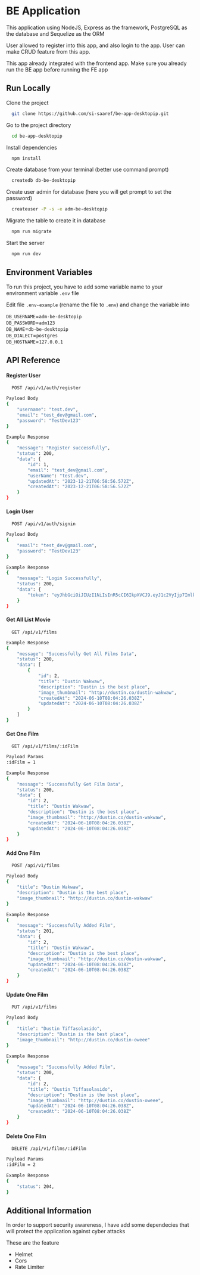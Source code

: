 # BE Application

This application using NodeJS, Express as the framework, PostgreSQL as the database and Sequelize as the ORM

User allowed to register into this app, and also login to the app.
User can make CRUD feature from this app.

This app already integrated with the frontend app. Make sure you already run the BE app before running the FE app

## Run Locally

Clone the project

```bash
  git clone https://github.com/si-saaref/be-app-desktopip.git
```

Go to the project directory

```bash
  cd be-app-desktopip
```

Install dependencies

```bash
  npm install
```

Create database from your terminal (better use command prompt)

```bash
  createdb db-be-desktopip
```

Create user admin for database (here you will get prompt to set the password)

```bash
  createuser -P -s -e adm-be-desktopip
```

Migrate the table to create it in database

```bash
  npm run migrate
```

Start the server

```bash
  npm run dev
```

## Environment Variables

To run this project, you have to add some variable name to your environment variable `.env` file

Edit file `.env-example` (rename the file to `.env`) and change the variable into

`DB_USERNAME`=`adm-be-desktopip`\
`DB_PASSWORD`=`adm123`\
`DB_NAME`=`db-be-desktopip`\
`DB_DIALECT`=`postgres`\
`DB_HOSTNAME`=`127.0.0.1`

## API Reference

#### Register User

```http
  POST /api/v1/auth/register
```

```bash
Payload Body
{
    "username": "test.dev",
    "email": "test_dev@gmail.com",
    "password": "TestDev123"
}

Example Response
{
    "message": "Register successfully",
    "status": 200,
    "data": {
        "id": 1,
        "email": "test_dev@gmail.com",
        "userName": "test.dev",
        "updatedAt": "2023-12-21T06:58:56.572Z",
        "createdAt": "2023-12-21T06:58:56.572Z"
    }
}
```

#### Login User

```http
  POST /api/v1/auth/signin
```

```bash
Payload Body
{
    "email": "test_dev@gmail.com",
    "password": "TestDev123"
}

Example Response
{
    "message": "Login Successfully",
    "status": 200,
    "data": {
        "token": "eyJhbGciOiJIUzI1NiIsInR5cCI6IkpXVCJ9.eyJ1c2VyIjp7ImlkIjozLCJlbWFpbCI6InRlc3RfZGV2QGdtYWlsLmNvbSJ9LCJpYXQiOjE3MTc5NzQ3MDAsImV4cCI6MTcxODA2MTEwMH0.rr_vZCDp0ElBd8NSGECsKTfq-Tul67AsIlY8H0LXPvg"
    }
}
```

#### Get All List Movie

```http
  GET /api/v1/films
```

```bash
Example Response
{
    "message": "Successfully Get All Films Data",
    "status": 200,
    "data": [
        {
            "id": 2,
            "title": "Dustin Wakwaw",
            "description": "Dustin is the best place",
            "image_thumbnail": "http://dustin.co/dustin-wakwaw",
            "createdAt": "2024-06-10T08:04:26.038Z",
            "updatedAt": "2024-06-10T08:04:26.038Z"
        }
    ]
}
```

#### Get One Film

```http
  GET /api/v1/films/:idFilm
```

```bash
Payload Params
:idFilm = 1

Example Response
{
    "message": "Successfully Get Film Data",
    "status": 200,
    "data": {
        "id": 2,
        "title": "Dustin Wakwaw",
        "description": "Dustin is the best place",
        "image_thumbnail": "http://dustin.co/dustin-wakwaw",
        "createdAt": "2024-06-10T08:04:26.038Z",
        "updatedAt": "2024-06-10T08:04:26.038Z"
    }
}
```

#### Add One Film

```http
  POST /api/v1/films
```

```bash
Payload Body
{
    "title": "Dustin Wakwaw",
    "description": "Dustin is the best place",
    "image_thumbnail": "http://dustin.co/dustin-wakwaw"
}

Example Response
{
    "message": "Successfully Added Film",
    "status": 201,
    "data": {
        "id": 2,
        "title": "Dustin Wakwaw",
        "description": "Dustin is the best place",
        "image_thumbnail": "http://dustin.co/dustin-wakwaw",
        "updatedAt": "2024-06-10T08:04:26.038Z",
        "createdAt": "2024-06-10T08:04:26.038Z"
    }
}
```

#### Update One Film

```http
  PUT /api/v1/films
```

```bash
Payload Body
{
    "title": "Dustin Tiffasolasido",
    "description": "Dustin is the best place",
    "image_thumbnail": "http://dustin.co/dustin-oweee"
}

Example Response
{
    "message": "Successfully Added Film",
    "status": 200,
    "data": {
        "id": 2,
        "title": "Dustin Tiffasolasido",
        "description": "Dustin is the best place",
        "image_thumbnail": "http://dustin.co/dustin-oweee",
        "updatedAt": "2024-06-10T08:04:26.038Z",
        "createdAt": "2024-06-10T08:04:26.038Z"
    }
}
```

#### Delete One Film

```http
  DELETE /api/v1/films/:idFilm
```

```bash
Payload Params
:idFilm = 2

Example Response
{
    "status": 204,
}
```

## Additional Information

In order to support security awareness,
I have add some dependecies that will protect the application against cyber attacks

These are the feature

- Helmet
- Cors
- Rate Limiter
